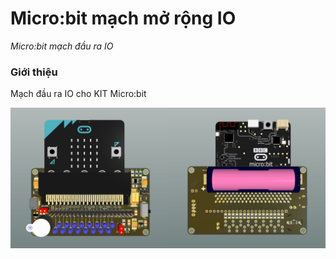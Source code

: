 # Micro:bit mạch mở rộng IO
*Micro:bit mạch đầu ra IO*

### Giới thiệu
Mạch đầu ra IO cho KIT Micro:bit

![Micro:bit mạch đầu ra IO](/images/image-01.png)
